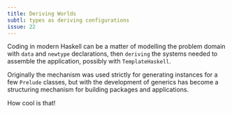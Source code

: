 ```yaml
---
title: Deriving Worlds
subtl: types as deriving configurations
issue: 22
---
```


Coding in modern Haskell can be a matter of modelling the problem domain with
`data` and `newtype` declarations, then `deriving` the systems needed to
assemble the application, possibly with `TemplateHaskell`.

Originally the mechanism was used strictly for generating instances for a few
`Prelude` classes, but with the development of generics has become a structuring
mechanism for building packages and applications.

How cool is that!
